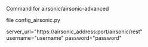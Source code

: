 Command for airsonic/airsonic-advanced

file config_airsonic.py

server_url="https://airsonic_address:port/airsonic/rest"
username="username"
password="password"